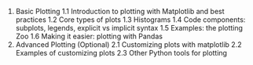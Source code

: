 1. Basic Plotting
    1.1 Introduction to plotting with Matplotlib and best practices
    1.2 Core types of plots
    1.3 Histograms
    1.4 Code components: subplots, legends, explicit vs implicit syntax
    1.5 Examples: the plotting Zoo
    1.6 Making it easier: plotting with Pandas
2. Advanced Plotting (Optional)
    2.1 Customizing plots with matplotlib
    2.2 Examples of customizing plots
    2.3 Other Python tools for plotting
